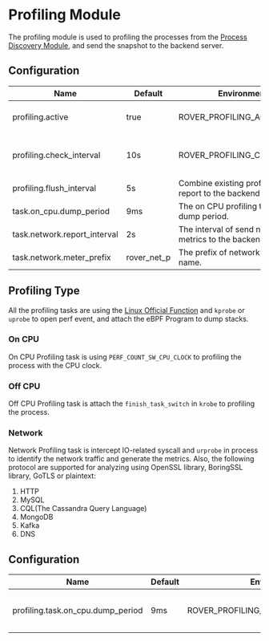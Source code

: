 # Profiling Module

The profiling module is used to profiling the processes from the [Process Discovery Module](../process_discovery/overview.md),
and send the snapshot to the backend server.

## Configuration

| Name | Default | Environment Key | Description |
|------|---------|-----------------|-------------|
| profiling.active | true | ROVER_PROFILING_ACTIVE | Is active the process profiling. |
| profiling.check_interval | 10s | ROVER_PROFILING_CHECK_INTERVAL | Check the profiling task interval. |
| profiling.flush_interval | 5s | Combine existing profiling data and report to the backend interval. |
| task.on_cpu.dump_period | 9ms | The on CPU profiling thread stack dump period. |
| task.network.report_interval | 2s | The interval of send network profiling metrics to the backend. |
| task.network.meter_prefix | rover_net_p | The prefix of network profiling metrics name. |

## Profiling Type

All the profiling tasks are using the [Linux Official Function](https://man7.org/linux/man-pages/man2/perf_event_open.2.html) and `kprobe` or `uprobe` to open perf event,
and attach the eBPF Program to dump stacks.

### On CPU

On CPU Profiling task is using `PERF_COUNT_SW_CPU_CLOCK` to profiling the process with the CPU clock.

### Off CPU

Off CPU Profiling task is attach the `finish_task_switch` in `krobe` to profiling the process.

### Network

Network Profiling task is intercept IO-related syscall and `urprobe` in process to identify the network traffic and generate the metrics.
Also, the following protocol are supported for analyzing using OpenSSL library, BoringSSL library, GoTLS or plaintext:

1. HTTP
2. MySQL
3. CQL(The Cassandra Query Language)
4. MongoDB
5. Kafka
6. DNS

## Configuration

| Name | Default | Environment Key | Description |
|------|---------|-----------------|-------------|
| profiling.task.on_cpu.dump_period | 9ms | ROVER_PROFILING_TASK_ON_CPU_DUMP_PERIOD | The profiling stack dump period. |
